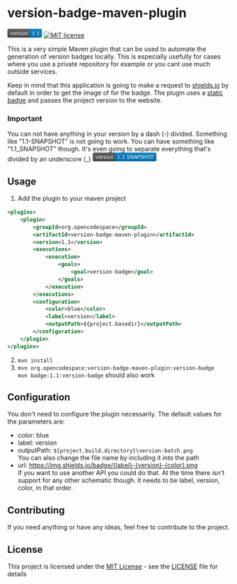 # version-badge-maven-plugin
![Version](version-batch.png) [![MIT license](https://img.shields.io/badge/License-MIT-blue.svg)](https://opensource.org/license/MIT)

This is a very simple Maven plugin that can be used to automate the generation of version badges locally.
This is especially usefully for cases where you use a private repository for example or you cant use much outside services.

Keep in mind that this application is going to make a request to [shields.io](https://shields.io) by default in order to get the image of for the badge.
The plugin uses a [static badge](https://shields.io/badges/static-badge) and passes the project version to the website.

### Important
You can not have anything in your version by a dash (-) divided. Something like "1.1-SNAPSHOT" is not going to work. You can have something like "1.1_SNAPSHOT" though.
It's even going to separate everything that's divided by an underscore (_) ![Version by underscore divided](version-batch-SNAPSHOT.png)

## Usage
1. Add the plugin to your maven project
```xml
<plugins>
    <plugin>
        <groupId>org.opencodespace</groupId>
        <artifactId>version-badge-maven-plugin</artifactId>
        <version>1.1</version>
        <executions>
            <execution>
                <goals>
                    <goal>version-badge</goal>
                </goals>
            </execution>
        </executions>
        <configuration>
            <color>blue</color>
            <label>version</label>
            <outputPath>${project.basedir}</outputPath>
        </configuration>
    </plugin>
</plugins>
```

2. `mvn install`<br>
3. `mvn org.opencodespace:version-badge-maven-plugin:version-badge`<br>
   `mvn badge:1.1:version-badge` should also work

## Configuration
You don't need to configure the plugin necessarily.
The default values for the parameters are:
- color: blue
- label: version
- outputPath: `${project.build.directory}\version-batch.png`<br>
  You can also change the file name by including it into the path
- url: https://img.shields.io/badge/{label}-{version}-{color}.png<br>
  If you want to use another API you could do that. At the time there isn't support for any other schematic though. It needs to be label, version, color, in that order.

## Contributing
If you need anything or have any ideas, feel free to contribute to the project.

## License
This project is licensed under the [MIT License](https://opensource.org/license/MIT) - see the [LICENSE](LICENSE) file for details